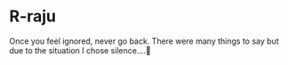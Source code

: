 # R-raju
Once you feel ignored, never go back.
There were many things to say but due to the situation I chose silence....🌺
